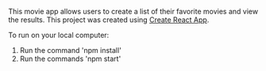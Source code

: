 

This movie app allows users to create a list of their favorite movies and view the results. This project was created using [Create React App](https://github.com/facebookincubator/create-react-app).


To run on your local computer:

1. Run the command 'npm install'
2. Run the commands 'npm start'

